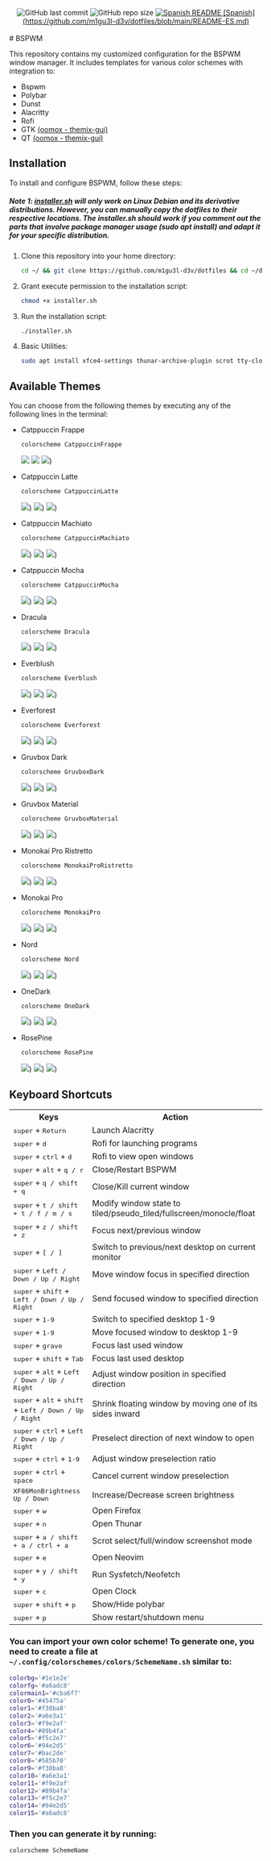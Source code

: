 <div align="center">
  <img src="https://img.shields.io/github/last-commit/m1gu3l-d3v/dotfiles?style=for-the-badge&color=b4befe" alt="GitHub last commit"> 
  <img src="https://img.shields.io/github/repo-size/m1gu3l-d3v/dotfiles?style=for-the-badge&color=cba6f7" alt="GitHub repo size">
  <a href="https://github.com/m1gu3l-d3v/dotfiles/blob/main/README-ES.md">
    <img src="https://img.shields.io/badge/spanish-README-blue?style=for-the-badge&color=f38ba8" alt="Spanish README">
  </a>
  <a href="https://github.com/m1gu3l-d3v/dotfiles/blob/main/README-ES.md">[Spanish](https://github.com/m1gu3l-d3v/dotfiles/blob/main/README-ES.md)</a>
</div>

<br/>
# BSPWM

This repository contains my customized configuration for the BSPWM window manager. It includes templates for various color schemes with integration to:

- Bspwm
- Polybar
- Dunst
- Alacritty
- Rofi
- GTK [(oomox - themix-gui)](https://github.com/themix-project/themix-gui)
- QT [(oomox - themix-gui)](https://github.com/themix-project/themix-gui)

## Installation

To install and configure BSPWM, follow these steps:
##### Note 1: [installer.sh](https://github.com/m1gu3l-d3v/dotfiles/blob/main/installer.sh) will only work on Linux Debian and its derivative distributions. However, you can manually copy the dotfiles to their respective locations. The installer.sh should work if you comment out the parts that involve package manager usage (sudo apt install) and adapt it for your specific distribution.

1. Clone this repository into your home directory:
    ```bash
    cd ~/ && git clone https://github.com/m1gu3l-d3v/dotfiles && cd ~/dotfiles
    ```

2. Grant execute permission to the installation script:

    ```bash
    chmod +x installer.sh
    ```

3. Run the installation script:

    ```bash
    ./installer.sh
    ```

4. Basic Utilities:
   ```bash
   sudo apt install xfce4-settings thunar-archive-plugin scrot tty-clock btop neofetch neovim wget geany ristretto mpv libreoffice libreoffice-gtk3
   ```

## Available Themes

You can choose from the following themes by executing any of the following lines in the terminal:

- Catppuccin Frappe
  ```bash
  colorscheme CatppuccinFrappe
  ```
  ![](https://github.com/m1gu3l-d3v/dotfiles/blob/main/screnshots/CatppuccinFrappe1.png)
  ![](https://github.com/m1gu3l-d3v/dotfiles/blob/main/screnshots/CatppuccinFrappe2.png)
  ![](https://github.com/m1gu3l-d3v/dotfiles/blob/main/screnshots/CatppuccinFrappe3.png))

- Catppuccin Latte
  ```bash
  colorscheme CatppuccinLatte
  ```
  ![](https://github.com/m1gu3l-d3v/dotfiles/blob/main/screnshots/CatppuccinLatte1.png))
  ![](https://github.com/m1gu3l-d3v/dotfiles/blob/main/screnshots/CatppuccinLatte2.png))
  ![](https://github.com/m1gu3l-d3v/dotfiles/blob/main/screnshots/CatppuccinLatte3.png))

- Catppuccin Machiato
  ```bash
  colorscheme CatppuccinMachiato
  ```
  ![](https://github.com/m1gu3l-d3v/dotfiles/blob/main/screnshots/CatppuccinMachiato1.png))
  ![](https://github.com/m1gu3l-d3v/dotfiles/blob/main/screnshots/CatppuccinMachiato2.png))
  ![](https://github.com/m1gu3l-d3v/dotfiles/blob/main/screnshots/CatppuccinMachiato3.png))

- Catppuccin Mocha
  ```bash
  colorscheme CatppuccinMocha
  ```
  ![](https://github.com/m1gu3l-d3v/dotfiles/blob/main/screnshots/CatppuccinMocha1.png))
  ![](https://github.com/m1gu3l-d3v/dotfiles/blob/main/screnshots/CatppuccinMocha2.png))
  ![](https://github.com/m1gu3l-d3v/dotfiles/blob/main/screnshots/CatppuccinMocha3.png))

- Dracula
  ```bash
  colorscheme Dracula
  ```
  ![](https://github.com/m1gu3l-d3v/dotfiles/blob/main/screnshots/Dracula1.png))
  ![](https://github.com/m1gu3l-d3v/dotfiles/blob/main/screnshots/Dracula2.png))
  ![](https://github.com/m1gu3l-d3v/dotfiles/blob/main/screnshots/Dracula3.png))

- Everblush
  ```bash
  colorscheme Everblush
  ```
  ![](https://github.com/m1gu3l-d3v/dotfiles/blob/main/screnshots/Everblush1.png))
  ![](https://github.com/m1gu3l-d3v/dotfiles/blob/main/screnshots/Everblush2.png))
  ![](https://github.com/m1gu3l-d3v/dotfiles/blob/main/screnshots/Everblush3.png))

- Everforest
  ```bash
  colorscheme Everforest
  ```
  ![](https://github.com/m1gu3l-d3v/dotfiles/blob/main/screnshots/Everforest1.png))
  ![](https://github.com/m1gu3l-d3v/dotfiles/blob/main/screnshots/Everforest2.png))
  ![](https://github.com/m1gu3l-d3v/dotfiles/blob/main/screnshots/Everforest3.png))

- Gruvbox Dark
  ```bash
  colorscheme GruvboxDark
  ```
  ![](https://github.com/m1gu3l-d3v/dotfiles/blob/main/screnshots/GruvboxDark1.png))
  ![](https://github.com/m1gu3l-d3v/dotfiles/blob/main/screnshots/GruvboxDark2.png))
  ![](https://github.com/m1gu3l-d3v/dotfiles/blob/main/screnshots/GruvboxDark3.png))

- Gruvbox Material
  ```bash
  colorscheme GruvboxMaterial
  ```
  ![](https://github.com/m1gu3l-d3v/dotfiles/blob/main/screnshots/GruvboxMaterial1.png))
  ![](https://github.com/m1gu3l-d3v/dotfiles/blob/main/screnshots/GruvboxMaterial2.png))
  ![](https://github.com/m1gu3l-d3v/dotfiles/blob/main/screnshots/GruvboxMaterial3.png))

- Monokai Pro Ristretto
  ```bash
  colorscheme MonokaiProRistretto
  ```
  ![](https://github.com/m1gu3l-d3v/dotfiles/blob/main/screnshots/MonokaiProRistretto1.png))
  ![](https://github.com/m1gu3l-d3v/dotfiles/blob/main/screnshots/MonokaiProRistretto2.png))
  ![](https://github.com/m1gu3l-d3v/dotfiles/blob/main/screnshots/MonokaiProRistretto3.png))

- Monokai Pro
  ```bash
  colorscheme MonokaiPro
  ```
  ![](https://github.com/m1gu3l-d3v/dotfiles/blob/main/screnshots/MonokaiPro1.png))
  ![](https://github.com/m1gu3l-d3v/dotfiles/blob/main/screnshots/MonokaiPro2.png))
  ![](https://github.com/m1gu3l-d3v/dotfiles/blob/main/screnshots/MonokaiPro3.png))

- Nord
  ```bash
  colorscheme Nord
  ```
  ![](https://github.com/m1gu3l-d3v/dotfiles/blob/main/screnshots/Nord1.png))
  ![](https://github.com/m1gu3l-d3v/dotfiles/blob/main/screnshots/Nord2.png))
  ![](https://github.com/m1gu3l-d3v/dotfiles/blob/main/screnshots/Nord3.png))

- OneDark
  ```bash
  colorscheme OneDark
  ```
  ![](https://github.com/m1gu3l-d3v/dotfiles/blob/main/screnshots/OneDark1.png))
  ![](https://github.com/m1gu3l-d3v/dotfiles/blob/main/screnshots/OneDark2.png))
  ![](https://github.com/m1gu3l-d3v/dotfiles/blob/main/screnshots/OneDark3.png))

- RosePine
  ```bash
  colorscheme RosePine
  ```
  ![](https://github.com/m1gu3l-d3v/dotfiles/blob/main/screnshots/RosePine1.png))
  ![](https://github.com/m1gu3l-d3v/dotfiles/blob/main/screnshots/RosePine2.png))
  ![](https://github.com/m1gu3l-d3v/dotfiles/blob/main/screnshots/RosePine3.png))


## Keyboard Shortcuts

<table>
    <tr>
        <th>Keys</th>
        <th>Action</th>
    </tr>
    <tr>
        <td><kbd>super</kbd> + <kbd>Return</kbd></td>
        <td>Launch Alacritty</td>
    </tr>
    <tr>
        <td><kbd>super</kbd> + <kbd>d</kbd></td>
        <td>Rofi for launching programs</td>
    </tr>
    <tr>
        <td><kbd>super</kbd> + <kbd>ctrl</kbd> + <kbd>d</kbd></td>
        <td>Rofi to view open windows</td>
    </tr>
    <tr>
        <td><kbd>super</kbd> + <kbd>alt</kbd> + <kbd><kbd>q</kbd> / <kbd>r</kbd></kbd></td>
        <td>Close/Restart BSPWM</td>
    </tr>
    <tr>
        <td><kbd>super</kbd> + <kbd><kbd>q</kbd> / <kbd>shift</kbd> + <kbd>q</kbd></kbd></td>
        <td>Close/Kill current window</td>
    </tr>
    <tr>
        <td><kbd>super</kbd> + <kbd><kbd>t</kbd> / <kbd>shift</kbd> + <kbd>t</kbd> / <kbd>f</kbd> / <kbd>m</kbd> / <kbd>s</kbd></kbd></td>
        <td>Modify window state to tiled/pseudo_tiled/fullscreen/monocle/float</td>
    </tr>
    <tr>
        <td><kbd>super</kbd> + <kbd><kbd>z</kbd> / <kbd>shift</kbd> + <kbd>z</kbd></kbd></td>
        <td>Focus next/previous window</td>
    </tr>
    <tr>
        <td><kbd>super</kbd> + <kbd><kbd>[</kbd> / <kbd>]</kbd></kbd></td>
        <td>Switch to previous/next desktop on current monitor</td>
    </tr>
    <tr>
        <td><kbd>super</kbd> + <kbd><kbd>Left</kbd> / <kbd>Down</kbd> / <kbd>Up</kbd> / <kbd>Right</kbd></kbd></td>
        <td>Move window focus in specified direction</td>
    </tr>
    <tr>
        <td><kbd>super</kbd> + <kbd>shift</kbd> + <kbd><kbd>Left</kbd> / <kbd>Down</kbd> / <kbd>Up</kbd> / <kbd>Right</kbd></kbd></td>
        <td>Send focused window to specified direction</td>
    </tr>
    <tr>
        <td><kbd>super</kbd> + <kbd>1-9</kbd></td>
        <td>Switch to specified desktop 1-9</td>
    </tr>
    <tr>
        <td><kbd>super</kbd> + <kbd>1-9</kbd></td>
        <td>Move focused window to desktop 1-9</td>
    </tr>
    <tr>
        <td><kbd>super</kbd> + <kbd>grave</kbd></td>
        <td>Focus last used window</td>
    </tr>
    <tr>
        <td><kbd>super</kbd> + <kbd>shift</kbd> + <kbd>Tab</kbd></td>
        <td>Focus last used desktop</td>
    </tr>
    <tr>
        <td><kbd>super</kbd> + <kbd>alt</kbd> + <kbd><kbd>Left</kbd> / <kbd>Down</kbd> / <kbd>Up</kbd> / <kbd>Right</kbd></kbd></td>
        <td>Adjust window position in specified direction</td>
    </tr>
    <tr>
        <td><kbd>super</kbd> + <kbd>alt</kbd> + <kbd>shift</kbd> + <kbd><kbd>Left</kbd> / <kbd>Down</kbd> / <kbd>Up</kbd> / <kbd>Right</kbd></kbd></td>
        <td>Shrink floating window by moving one of its sides inward</td>
    </tr>
    <tr>
        <td><kbd>super</kbd> + <kbd>ctrl</kbd> + <kbd><kbd>Left</kbd> / <kbd>Down</kbd> / <kbd>Up</kbd> / <kbd>Right</kbd></kbd></td>
        <td>Preselect direction of next window to open</td>
    </tr>
    <tr>
        <td><kbd>super</kbd> + <kbd>ctrl</kbd> + <kbd>1-9</kbd></td>
        <td>Adjust window preselection ratio</td>
    </tr>
    <tr>
        <td><kbd>super</kbd> + <kbd>ctrl</kbd> + <kbd>space</kbd></td>
        <td>Cancel current window preselection</td>
    </tr>
    <tr>
        <td><kbd>XF86MonBrightness <kbd><kbd>Up</kbd> / <kbd>Down</kbd></kbd></td>
        <td>Increase/Decrease screen brightness</td>
    </tr>
    <tr>
        <td><kbd>super</kbd> + <kbd>w</kbd></td>
        <td>Open Firefox</td>
    </tr>
    <tr>
        <td><kbd>super</kbd> + <kbd>n</kbd></td>
        <td>Open Thunar</td>
    </tr>
    <tr>
        <td><kbd>super</kbd> + <kbd><kbd>a</kbd> / <kbd>shift</kbd> + <kbd>a</kbd> / <kbd>ctrl</kbd> + <kbd>a</kbd></kbd></td>
        <td>Scrot select/full/window screenshot mode</td>
    </tr>
    <tr>
        <td><kbd>super</kbd> + <kbd>e</kbd></td>
        <td>Open Neovim</td>
    </tr>
    <tr>
        <td><kbd>super</kbd> + <kbd><kbd>y</kbd> / <kbd>shift</kbd> + <kbd>y</kbd></kbd></td>
        <td>Run Sysfetch/Neofetch</td>
    </tr>
    <tr>
        <td><kbd>super</kbd> + <kbd>c</kbd></td>
        <td>Open Clock</td>
    </tr>
    <tr>
        <td><kbd>super</kbd> + <kbd>shift</kbd> + <kbd>p</kbd></kbd></td>
        <td>Show/Hide polybar</td>
    </tr>
    <tr>
        <td><kbd>super</kbd> + <kbd>p</kbd></td>
        <td>Show restart/shutdown menu</td>
    </tr>
</table>

### You can import your own color scheme! To generate one, you need to create a file at `~/.config/colorschemes/colors/SchemeName.sh` similar to:

  ```sh
  colorbg='#1e1e2e'
  colorfg='#a6adc8'
  colormain1='#cba6f7'
  color0='#45475a'
  color1='#f38ba8'
  color2='#a6e3a1'
  color3='#f9e2af'
  color4='#89b4fa'
  color5='#f5c2e7'
  color6='#94e2d5'
  color7='#bac2de'
  color8='#585b70'
  color9='#f38ba8'
  color10='#a6e3a1'
  color11='#f9e2af'
  color12='#89b4fa'
  color13='#f5c2e7'
  color14='#94e2d5'
  color15='#a6adc8'
  ```
### Then you can generate it by running:
  ```bash
  colorscheme SchemeName
  ```
